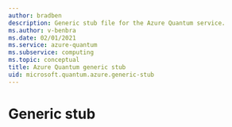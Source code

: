 ```yaml
---
author: bradben
description: Generic stub file for the Azure Quantum service.
ms.author: v-benbra
ms.date: 02/01/2021
ms.service: azure-quantum
ms.subservice: computing
ms.topic: conceptual
title: Azure Quantum generic stub
uid: microsoft.quantum.azure.generic-stub
---
```


# Generic stub